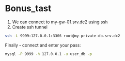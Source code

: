 # Bonus_tast

1. We can connect to my-gw-01.srv.dc2 using ssh
2. Create ssh tunnel
```bash
ssh -L 9999:127.0.0.1:3306 root@my-private-db.srv.dc2
```
Finally - connect and enter your pass:
```bash
mysql -P 9999 -h 127.0.0.1 -u user_db -p
```